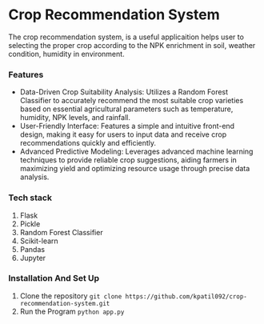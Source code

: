 # Crop Recommendation System
The crop recommendation system, is a useful applicaition helps user to selecting the proper crop according to the NPK enrichment in soil, weather condition, humidity in environment.

### Features
- Data-Driven Crop Suitability Analysis: Utilizes a Random Forest Classifier to accurately recommend the most suitable crop varieties based on essential agricultural parameters such as temperature, humidity, NPK levels, and rainfall.
- User-Friendly Interface: Features a simple and intuitive front-end design, making it easy for users to input data and receive crop recommendations quickly and efficiently.
- Advanced Predictive Modeling: Leverages advanced machine learning techniques to provide reliable crop suggestions, aiding farmers in maximizing yield and optimizing resource usage through precise data analysis.


### Tech stack
1. Flask
2. Pickle
3. Random Forest Classifier
4. Scikit-learn
5. Pandas
6. Jupyter

### Installation And Set Up
1. Clone the repository
``` git clone https://github.com/kpatil092/crop-recommendation-system.git ```
2. Run the Program
``` python app.py ```

